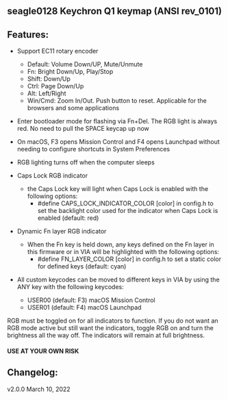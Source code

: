 ## seagle0128 Keychron Q1 keymap (ANSI rev_0101)

## Features:
- Support EC11 rotary encoder
  - Default:  Volume Down/UP, Mute/Unmute
  - Fn:       Bright Down/Up, Play/Stop
  - Shift:    Down/Up
  - Ctrl:     Page Down/Up
  - Alt:      Left/Right
  - Win/Cmd:  Zoom In/Out. Push button to reset. Applicable for the browsers and some applications
- Enter bootloader mode for flashing via Fn+Del. The RGB light is always red. No need to pull the SPACE keycap up now
- On macOS, F3 opens Mission Control and F4 opens Launchpad without needing to configure shortcuts in System Preferences
- RGB lighting turns off when the computer sleeps
- Caps Lock RGB indicator
    - the Caps Lock key will light when Caps Lock is enabled with the following options:
        - #define CAPS_LOCK_INDICATOR_COLOR [color] in config.h to set the backlight color used for the indicator when Caps Lock is enabled (default: red)

- Dynamic Fn layer RGB indicator
    - When the Fn key is held down, any keys defined on the Fn layer in this firmware or in VIA will be highlighted with the following options:
        - #define FN_LAYER_COLOR [color] in config.h to set a static color for defined keys (default: cyan)

- All custom keycodes can be moved to different keys in VIA by using the ANY key with the following keycodes:
    - USER00 (default: F3) macOS Mission Control
    - USER01 (default: F4) macOS Launchpad

RGB must be toggled on for all indicators to function. If you do not want an RGB mode active but still want the indicators, toggle RGB on and turn the brightness all the way off. The indicators will remain at full brightness.

#### USE AT YOUR OWN RISK

## Changelog:

v2.0.0 March 10, 2022
